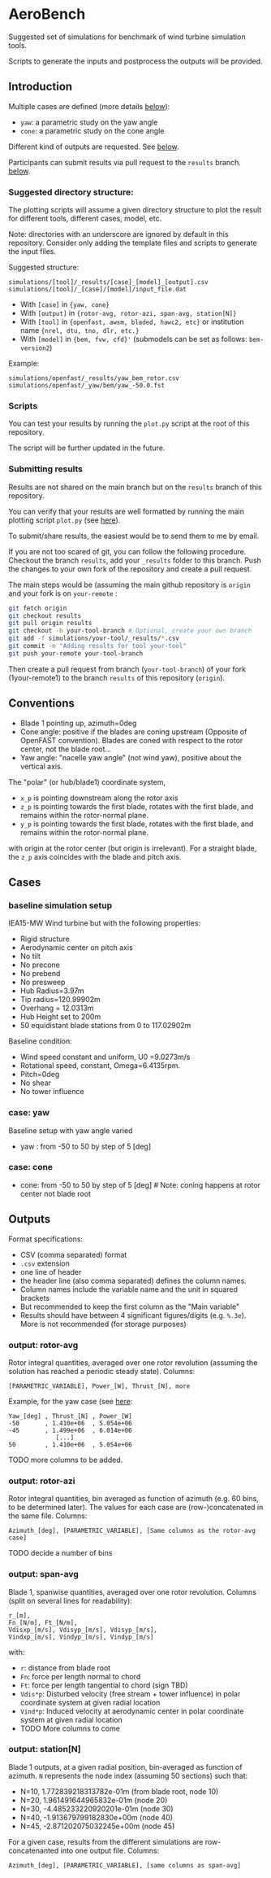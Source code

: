 # AeroBench

Suggested set of simulations for benchmark of wind turbine simulation tools.

Scripts to generate the inputs and postprocess the outputs will be provided.



## Introduction

Multiple cases are defined (more details [below](#cases)):

- `yaw`: a parametric study on the yaw angle
- `cone`: a parametric study on the cone angle


Different kind of outputs are requested. See [below](#outputs). 

Participants can submit results via pull request to the `results` branch. [below](#submitting-results). 



### Suggested directory structure:

The plotting scripts will assume a given directory structure to plot the result for different tools, different cases, model, etc.


Note: directories with an underscore are ignored by default in this repository. 
Consider only adding the template files and scripts to generate the input files.



Suggested structure:

```
simulations/[tool]/_results/[case]_[model]_[output].csv
simulations/[tool]/_[case]/[model]/input_file.dat
```

 - With `[case]` in `{yaw, cone}`
 - With `[output]` in `{rotor-avg, rotor-azi, span-avg, station[N]}`
 - With `[tool]` in `{openfast, awsm, bladed, hawc2, etc}` or institution name `{nrel, dtu, tno, dlr, etc.}`
 - With `[model]` in `{bem, fvw, cfd}'` (submodels can be set as follows: `bem-version2`)


Example:
```
simulations/openfast/_results/yaw_bem_rotor.csv
simulations/openfast/_yaw/bem/yaw_-50.0.fst
```


### Scripts

You can test your results by running the `plot.py` script at the root of this repository.

The script will be further updated in the future.


### Submitting results

Results are not shared on the main branch but on the `results` branch of this repository.

You can verify that your results are well formatted by running the main plotting script `plot.py` (see [here](#scripts)).

To submit/share results, the easiest would be to send them to me by email.

If you are not too scared of git, you can follow the following procedure.
Checkout the branch `results`, add your `_results` folder to this branch. 
Push the changes to your own fork of the repository and create a pull request.

The main steps would be (assuming the main github repository is `origin` and your fork is on `your-remote`  :

```bash
git fetch origin
git checkout results
git pull origin results
git checkout -b your-tool-branch # Optional, create your own branch
git add -f simulations/your-tool/_results/*.csv
git commit -m "Adding results for tool your-tool"
git push your-remote your-tool-branch
```
Then create a pull request from branch (`your-tool-branch`) of your fork (1your-remote1) to the branch `results` of this repository (`origin`).



## Conventions


- Blade 1 pointing up, azimuth=0deg
- Cone angle: positive if the blades are coning upstream (Opposite of OpenFAST convention). 
  Blades are coned with respect to the rotor center, not the blade root...
- Yaw angle: "nacelle yaw angle" (not wind yaw), positive about the vertical axis.

The "polar" (or hub/blade1) coordinate system,

- `x_p` is pointing downstream along the rotor axis
- `z_p` is pointing towards the first blade, rotates with the first blade, and remains within the rotor-normal plane. 
- `y_p` is pointing towards the first blade, rotates with the first blade, and remains within the rotor-normal plane.

with origin at the rotor center (but origin is irrelevant).
For a straight blade, the `z_p` axis coincides with the blade and pitch axis.


## Cases

### baseline simulation setup

IEA15-MW Wind turbine but with the following properties:

- Rigid structure
- Aerodynamic center on pitch axis
- No tilt 
- No precone 
- No prebend
- No presweep 
- Hub Radius=3.97m
- Tip radius=120.99902m
- Overhang = 12.0313m
- Hub Height set to 200m
- 50 equidistant blade stations from 0 to 117.02902m

Baseline condition:

- Wind speed constant and uniform, U0 =9.0273m/s
- Rotational speed, constant, Omega=6.4135rpm. 
- Pitch=0deg 
- No shear
- No tower influence
 


### case: yaw

Baseline setup with yaw angle varied

- yaw :  from -50 to 50 by step of 5 [deg]

### case: cone

- cone:  from -50 to 50 by step of 5 [deg]  # Note: coning happens at rotor center not blade root





## Outputs


Format specifications:

 - CSV (comma separated) format 
 - `.csv` extension
 - one line of header
 - the header line (also comma separated) defines the column names.
 - Column names include the variable name and the unit in squared brackets
 - But recommended to keep the first column as the "Main variable"
 - Results should have between 4 significant figures/digits (e.g. `%.3e`). More is not recommended (for storage purposes)


### output: rotor-avg

Rotor integral quantities, averaged over one rotor revolution (assuming the solution has reached a periodic steady state).
Columns: 
```
[PARAMETRIC_VARIABLE], Power_[W], Thrust_[N], more
```

Example, for the yaw case (see [here](/../results/simulations/openfast/_results/yaw_bem_rotor-avg.csv):
```
Yaw_[deg] , Thrust_[N] , Power_[W]
-50       , 1.410e+06  , 5.054e+06
-45       , 1.499e+06  , 6.014e+06
             [...]
50        , 1.410e+06  , 5.054e+06
```

TODO more columns to be added.



### output: rotor-azi

Rotor integral quantities, bin averaged as function of azimuth (e.g. 60 bins, to be determined later). The values for each case are (row-)concatenated in the same file.
Columns: 
```
Azimuth_[deg], [PARAMETRIC_VARIABLE], [Same columns as the rotor-avg case]
```

TODO decide a number of bins


### output: span-avg

Blade 1, spanwise quantities, averaged over one rotor revolution.
Columns (split on several lines for readability):

```
r_[m], 
Fn_[N/m], Ft_[N/m], 
Vdisxp_[m/s], Vdisyp_[m/s], Vdisyp_[m/s], 
Vindxp_[m/s], Vindyp_[m/s], Vindyp_[m/s]
```

with: 

 - `r`: distance from blade root
 - `Fn`: force per length normal to chord
 - `Ft`: force per length tangential to chord (sign TBD)
 - `Vdis*p`: Disturbed velocity (free stream + tower influence) in polar coordinate system at given radial location
 - `Vind*p`: Induced velocity at aerodynamic center in polar coordinate system at given radial location
 - TODO More columns to come


### output: station[N]

Blade 1 outputs, at a given radial position, bin-averaged as function of azimuth. `N` represents the node index (assuming 50 sections) such that:

- N=10,  1.772839218313782e-01m (from blade root, node 10)
- N=20,  1.961491644965832e-01m (node 20)
- N=30, -4.485233220920201e-01m (node 30)
- N=40, -1.913679799182830e+00m (node 40)
- N=45, -2.871202075032245e+00m (node 45)


For a given case, results from the different simulations are row-concatenanted into one output file.
Columns: 
```
Azimuth_[deg], [PARAMETRIC_VARIABLE], [same columns as span-avg]
```

